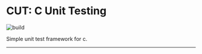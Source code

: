 # CUT: C Unit Testing
![build](https://github.com/dgj7/cut/actions/workflows/build.yml/badge.svg)

Simple unit test framework for c.

---
